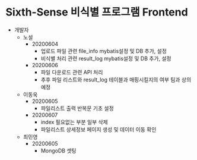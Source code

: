 # Sixth-Sense 비식별 프로그램 Frontend
- 개발자
    - 노설
        + 20200604 
            + 업로드 파일 관련 file_info mybatis설정 및 DB 추가, 설정
            + 비식별 처리 관련 result_log mybatis설정 및 DB 추가, 설정
        + 20200606
            + 파일 다운로드 관련 API 처리 
            + 추후 파일 리스트와 result_log 테이블과 매핑시킬지의 여부 팀과 상의 예정
    - 이동욱
        + 20200605
            + 파일리스트 출력 반복문 기초 설정
        + 20200607
            + index 필요없는 부분 일부 삭제
            + 파일리스트 상세정보 페이지 생성 및 데이터 이동 확인
    - 최민영
        + 20200605
            + MongoDB 셋팅
    
